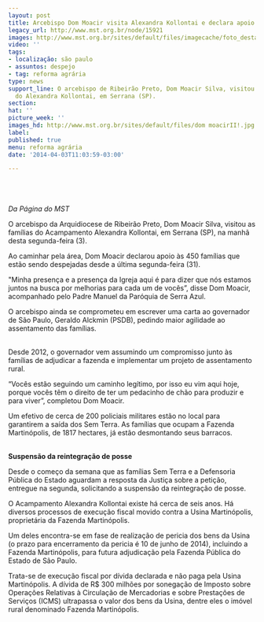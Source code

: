 ```yaml
---
layout: post
title: Arcebispo Dom Moacir visita Alexandra Kollontai e declara apoio aos Sem Terra
legacy_url: http://www.mst.org.br/node/15921
images: http://www.mst.org.br/sites/default/files/imagecache/foto_destaque/dom moacirII!.jpg
video: ''
tags:
- localização: são paulo
- assuntos: despejo
- tag: reforma agrária
type: news
support_line: O arcebispo de Ribeirão Preto, Dom Moacir Silva, visitou as famílias
  do Alexandra Kollontai, em Serrana (SP).
section: 
hat: ''
picture_week: ''
images_hd: http://www.mst.org.br/sites/default/files/dom moacirII!.jpg
label: 
published: true
menu: reforma agrária
date: '2014-04-03T11:03:59-03:00'

---
```

<p><img style="margin: 10px;" src="http://www.mst.org.br/sites/default/files/dom%20moacirII.jpg" alt=""></p><p><br><em>Da Página do MST</em></p><p>O arcebispo da Arquidiocese de Ribeirão Preto, Dom Moacir Silva, visitou as famílias do Acampamento Alexandra Kollontai, em Serrana (SP), na manhã desta segunda-feira (3).</p><p>Ao caminhar pela área, Dom Moacir declarou apoio às 450 famílias que estão sendo despejadas desde a última segunda-feira (31).</p><p>"Minha presença e a presença da Igreja aqui é para dizer que nós estamos juntos na busca por melhorias para cada um de vocês”, disse Dom Moacir, acompanhado pelo Padre Manuel da Paróquia de Serra Azul.</p><div>O arcebispo ainda se comprometeu em escrever uma carta ao governador de São Paulo, Geraldo Alckmin (PSDB), pedindo maior agilidade ao assentamento das famílias.</div><p><br>Desde 2012, o governador vem assumindo um compromisso junto às famílias de adjudicar a fazenda e implementar um projeto de assentamento rural.&nbsp;</p><p><img style="margin: 10px; float: right;" src="http://www.mst.org.br/sites/default/files/visita_Dom_moacir.jpg" alt=""></p><p>“Vocês estão seguindo um caminho legítimo, por isso eu vim aqui hoje, porque vocês têm o direito de ter um pedacinho de chão para produzir e para viver”, completou Dom Moacir.</p><div>Um efetivo de cerca de 200 policiais militares estão no local para garantirem a saída dos Sem Terra. As famílias que ocupam a Fazenda Martinópolis, de 1817 hectares, já estão desmontando seus barracos.&nbsp;<br>&nbsp;</div><p><strong>Suspensão da reintegração de posse</strong></p><p>Desde o começo da semana que as famílias Sem Terra e a Defensoria Pública do Estado aguardam a resposta da Justiça sobre a petição, entregue na segunda, solicitando a suspensão da reintegração de posse.&nbsp;</p><p>O Acampamento Alexandra Kollontai existe há cerca de seis anos. Há diversos processos de execução fiscal movido contra a Usina Martinópolis, proprietária da Fazenda Martinópolis.</p><p>Um deles encontra-se em fase de realização de pericia dos bens da Usina (o prazo para encerramento da pericia é 10 de junho de 2014), incluindo a Fazenda Martinópolis, para futura adjudicação pela Fazenda Pública do Estado de São Paulo.&nbsp;</p><p>Trata-se de execução fiscal por dívida declarada e não paga pela Usina Martinópolis. A dívida de R$ 300 milhões por sonegação de Imposto sobre Operações Relativas à Circulação de Mercadorias e sobre Prestações de Serviços (ICMS) ultrapassa o valor dos bens da Usina, dentre eles o imóvel rural denominado Fazenda Martinópolis.</p><div style="text-align: right;">&nbsp;</div>
